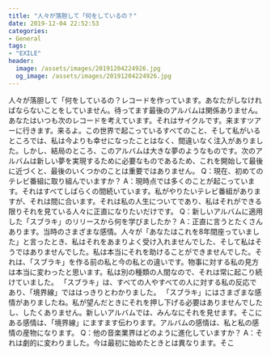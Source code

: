 ```yaml
---
title: "人々が落胆して「何をしているの？"
date: 2019-12-04 22:52:53
categories:
- General
tags:
- "EXILE"
header:
  image: /assets/images/20191204224926.jpg
  og_image: /assets/images/20191204224926.jpg
---
```


人々が落胆して「何をしているの？レコードを作っています。あなたがしなければならないことをしていません。待ってます最後のアルバムは関係ありません。あなたはいつも次のレコードを考えています。それはサイクルです。来ますツアーに行きます。来るよ。この世界で起こっているすべてのこと、そして私がいるところでは、私は今よりも幸せになったことはなく、間違いなく注入がありました。しかし、結局のところ、このアルバムは大きな夢のようなものです。次のアルバムは新しい夢を実現するために必要なものであるため、これを開始して最後に近づくと、最後のいくつかのことは重要ではありません。 Q：現在、初めてのテレビ番組に取り組んでいますか？ A：現時点では多くのことが起こっています。それはすべてしばらくの間続いています。私がやりたいテレビ番組がありますが、それは間に合います。それは私の人生についてであり、私はそれができる限りそれを見ている人々に正直になりたいだけです。 Q：新しいアルバムに適用した「スブラキ」のリリースから何を学びましたか？ A：正直に言うとたくさんあります。当時のさまざまな感情。人々が「あなたはこれを8年間座っていました」と言ったとき、私はそれをあまりよく受け入れませんでした、そして私はそうではありませんでした。私は本当にそれを助けることができませんでした。それは、「スブラキ」を作る前の私と今の私との違いです。物事に対する私の見方は本当に変わったと思います。私は別の種類の人間なので、それは常に起こり続けていました。 「スブラキ」は、すべての人やすべての人に対する私の反応であり、「境界線」でははっきりとわかりました。 「スブラキ」にはさまざまな感情がありましたね。私が望んだときにそれを押し下げる必要はありませんでしたし、したくありません。新しいアルバムでは、みんなにそれを見せます。そこにある感情は、「境界線」にますます伝わります。アルバムの感情は、私と私の感情の産物になります。 Q：他の音楽業界はどのように進化していますか？ A：それは劇的に変わりました。今は最初に始めたときとは異なります。そこ
